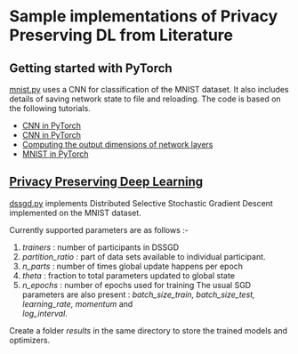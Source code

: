 # Sample implementations of Privacy Preserving DL from Literature
## Getting started with PyTorch
[mnist.py](https://github.com/debjyoti0891/privacypreDL/blob/master/mnist.py) uses a CNN for classification of the MNIST dataset. It also includes details of saving network state to file and reloading.
The code is based on the following tutorials.
* [CNN in PyTorch](https://adventuresinmachinelearning.com/convolutional-neural-networks-tutorial-in-pytorch/)
* [CNN in PyTorch](https://blog.algorithmia.com/convolutional-neural-nets-in-pytorch/)
* [Computing the output dimensions of network layers](https://discuss.pytorch.org/t/explaination-of-conv2d/8082/4)
* [MNIST in PyTorch](https://nextjournal.com/gkoehler/pytorch-mnist)

## [Privacy Preserving Deep Learning](https://dl.acm.org/citation.cfm?id=2813687) 
[dssgd.py](https://github.com/debjyoti0891/privacypreDL/blob/master/dsgd.py)
 implements Distributed Selective Stochastic Gradient Descent implemented on the MNIST dataset. 

Currently supported parameters are as follows :-
1. *trainers* : number of participants in DSSGD
2. *partition_ratio* : part of data sets available to individual participant.
3. *n_parts* : number of times global update happens per epoch
4. *theta* : fraction to total parameters updated to global state
5. *n_epochs* : number of epochs used for training
The usual SGD parameters are also present : *batch_size_train, batch_size_test, learning_rate, momentum* and  
*log_interval*. 

Create a folder *results* in the same directory  to store the trained models and optimizers. 